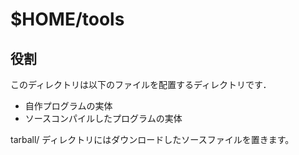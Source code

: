 # $HOME/tools

## 役割

このディレクトリは以下のファイルを配置するディレクトリです．

- 自作プログラムの実体
- ソースコンパイルしたプログラムの実体

tarball/ ディレクトリにはダウンロードしたソースファイルを置きます。
